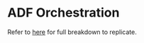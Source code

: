 # ADF Orchestration
Refer to [here](https://github.com/EdidiongEsu/Databricks_earthquake/blob/main/README.md#7-connect-adf-to-databricks) for full breakdown to replicate.
